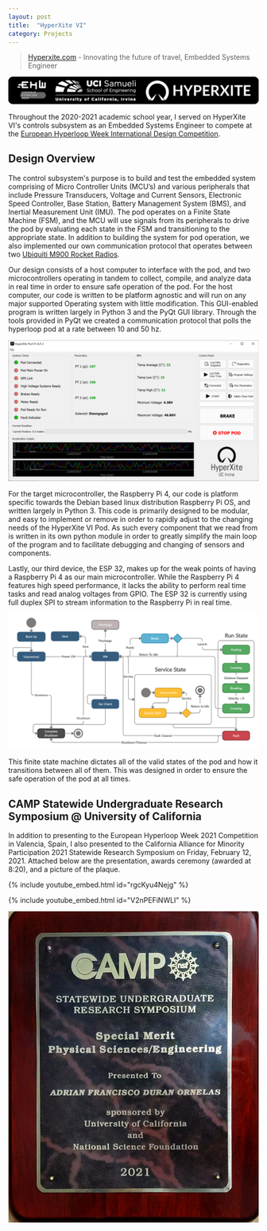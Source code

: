 ```yaml
---
layout: post
title:  "HyperXite VI"
category: Projects
---
```


> [Hyperxite.com](https://www.hyperxite.com/) - Innovating the future of travel, Embedded Systems Engineer

![HyperXite Logo](/assets/HyperXite/hx_eng_logo.png)

Throughout the 2020-2021 academic school year, I served on HyperXite VI's controls subsystem as an Embedded Systems Engineer to compete at the [European Hyperloop Week International Design Competition](https://hyperloopweek.com/).

<!--more-->


## Design Overview

The control subsystem's purpose is to build and test the embedded system comprising of Micro Controller Units (MCU’s) and various peripherals that include Pressure Transducers, Voltage and Current Sensors, Electronic Speed Controller, Base Station, Battery Management System (BMS), and Inertial Measurement Unit (IMU). The pod operates on a Finite State Machine (FSM), and the MCU will use signals from its peripherals to drive the pod by evaluating each state in the FSM and transitioning to the appropriate state. In addition to building the system for pod operation, we also implemented our own communication protocol that operates between two [Ubiquiti M900 Rocket Radios](https://www.ui.com/airmax/rocketm/). 

Our design consists of a host computer to interface with the pod, and two microcontrollers operating in tandem to collect, compile, and analyze data in real time in order to ensure safe operation of the pod. For the host computer, our code is written to be platform agnostic and will run on any major supported Operating system with little modification. This GUI-enabled program is written largely in Python 3 and the PyQt GUI library. Through the tools provided in PyQt we created a communication protocol that polls the hyperloop pod at a rate between 10 and 50 hz. 

![HyperXite Gui](/assets/HyperXite/hx_gui.png)

For the target microcontroller, the Raspberry Pi 4, our code is platform specific towards the Debian based linux distribution Raspberry Pi OS, and written largely in Python 3. This code is primarily designed to be modular, and easy to implement or remove in order to rapidly adjust to the changing needs of the HyperXite VI Pod. As such every component that we read from is written in its own python module in order to greatly simplify the main loop of the program and to facilitate debugging and changing of sensors and components.

Lastly, our third device, the ESP 32, makes up for the weak points of having a Raspberry Pi 4 as our main microcontroller. While the Raspberry Pi 4 features high speed performance, it lacks the ability to perform real time tasks and read analog voltages from GPIO. The ESP 32 is currently using full duplex SPI to stream information to the Raspberry Pi in real time. 

![Finite State Machine](/assets/HyperXite/FSM.png)

This finite state machine dictates all of the valid states of the pod and how it transitions between all of them. This was designed in order to ensure the safe operation of the pod at all times.

## CAMP Statewide Undergraduate Research Symposium @ University of California

In addition to presenting to the European Hyperloop Week 2021 Competition in Valencia, Spain, I also presented to the California Alliance for Minority Participation 2021 Statewide Research Symposium  on Friday, February 12, 2021. Attached below are the presentation, awards ceremony (awarded at 8:20), and a picture of the plaque.

{% include youtube_embed.html id="rgcKyu4Nejg" %}

{% include youtube_embed.html id="V2nPEFiNWLI" %}

![CAMP Award Plaque](/assets/HyperXite/camp_seal.jpg)